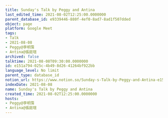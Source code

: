 ```yaml
---
title: Sunday's Talk by Peggy and Antina
last_edited_time: 2021-08-02T12:25:00.0000000
parent_database_id: e9339446-880f-4ef0-8ad7-8ad1f507dded
object: page
platform: Google Meet
tags:
- Talk
- 2021-08-08
- Peggy@李明霈
- Antina@張庭瑄
archived: false
talktime: 2021-08-08T09:30:00.0000000
id: e151a794-025c-4b49-8d26-41264bf922bb
language_level: No limit
parent_type: database_id
notion_url: https://www.notion.so/Sunday-s-Talk-by-Peggy-and-Antina-e151a794025c4b498d2641264bf922bb
indexDate: 2021-08-08
name: Sunday's Talk by Peggy and Antina
created_time: 2021-08-02T12:25:00.0000000
hosts:
- Peggy@李明霈
- Antina@張庭瑄
---
```







